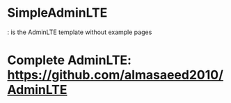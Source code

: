 # SimpleAdminLTE
: is the AdminLTE template without example pages
# Complete AdminLTE: https://github.com/almasaeed2010/AdminLTE